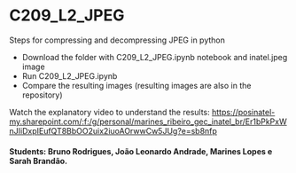 # C209_L2_JPEG
Steps for compressing and decompressing JPEG in python

* Download the folder with C209_L2_JPEG.ipynb notebook and inatel.jpeg image
* Run C209_L2_JPEG.ipynb
* Compare the resulting images (resulting images are also in the repository)

Watch the explanatory video to understand the results: https://posinatel-my.sharepoint.com/:f:/g/personal/marines_ribeiro_gec_inatel_br/Er1bPkPxWnJIiDxpIEufQT8BbOO2uix2iuoAOrwwCw5JUg?e=sb8nfp

#### Students: Bruno Rodrigues, João Leonardo Andrade, Marines Lopes e Sarah Brandão.

